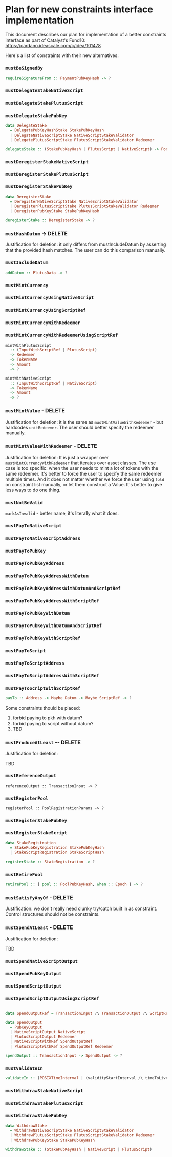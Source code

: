 # Plan for new constraints interface implementation

This document describes our plan for implementation of a better constraints interface as part of Catalyst's Fund10: https://cardano.ideascale.com/c/idea/101478

Here's a list of constraints with their new alternatives:

### `mustBeSignedBy`

```purescript
requireSignatureFrom :: PaymentPubKeyHash -> ?
```

### `mustDelegateStakeNativeScript`
### `mustDelegateStakePlutusScript`
### `mustDelegateStakePubKey`

```purescript
data DelegateStake
  = DelegatePubKeyHashStake StakePubKeyHash
  | DelegateNativeScriptStake NativeScriptStakeValidator
  | DelegatePlutusScriptStake PlutusScriptStakeValidator Redeemer

delegateStake :: (StakePubKeyHash | PlutusScript | NativeScript) -> PoolPubKeyHash
```

### `mustDeregisterStakeNativeScript`
### `mustDeregisterStakePlutusScript`
### `mustDeregisterStakePubKey`

```purescript
data DeregisterStake
  = DeregisterNativeScriptStake NativeScriptStakeValidator
  | DeregisterPlutusScriptStake PlutusScriptStakeValidator Redeemer
  | DeregisterPubKeyStake StakePubKeyHash

deregisterStake :: DeregisterStake -> ?
```

### `mustHashDatum` -> DELETE

Justification for deletion: it only differs from mustIncludeDatum by asserting that the provided hash matches. The user can do this comparison manually.

### `mustIncludeDatum`

```purescript
addDatum :: PlutusData -> ?
```

### `mustMintCurrency`
### `mustMintCurrencyUsingNativeScript`
### `mustMintCurrencyUsingScriptRef`
### `mustMintCurrencyWithRedeemer`
### `mustMintCurrencyWithRedeemerUsingScriptRef`

```purescript
mintWithPlutusScript
  :: (InputWithScriptRef | PlutusScript)
  -> Redeemer
  -> TokenName
  -> Amount
  -> ?
```

```purescript
mintWithNativeScript
  :: (InputWithScriptRef | NativeScript)
  -> TokenName
  -> Amount
  -> ?
```

### `mustMintValue` - DELETE

Justification for deletion: it is the same as `mustMintValueWithRedeemer` - but hardcodes `unitRedeemer`. The user should better specify the redeemer manually.

### `mustMintValueWithRedeemer` - DELETE

Justification for deletion: It is just a wrapper over `mustMintCurrencyWithRedeemer` that iterates over asset classes. The use case is too specific: when the user needs to mint a lot of tokens with the same redeemer. It's better to force the user to specify the same redeemer multiple times. And it does not matter whether we force the user using `fold` on constraint list manually, or let them construct a Value. It's better to give less ways to do one thing.

### `mustNotBeValid`

`markAsInvalid` - better name, it's literally what it does.

### `mustPayToNativeScript`
### `mustPayToNativeScriptAddress`
### `mustPayToPubKey`
### `mustPayToPubKeyAddress`
### `mustPayToPubKeyAddressWithDatum`
### `mustPayToPubKeyAddressWithDatumAndScriptRef`
### `mustPayToPubKeyAddressWithScriptRef`
### `mustPayToPubKeyWithDatum`
### `mustPayToPubKeyWithDatumAndScriptRef`
### `mustPayToPubKeyWithScriptRef`
### `mustPayToScript`
### `mustPayToScriptAddress`
### `mustPayToScriptAddressWithScriptRef`
### `mustPayToScriptWithScriptRef`

```purescript
payTo :: Address -> Maybe Datum -> Maybe ScriptRef -> ?
```

Some constraints thould be placed:

1. forbid paying to pkh with datum?
2. forbid paying to script without datum?
3. TBD

### `mustProduceAtLeast` -- DELETE

Justification for deletion:

TBD

### `mustReferenceOutput`

`referenceOutput :: TransactionInput -> ?`

### `mustRegisterPool`

`registerPool :: PoolRegistrationParams -> ?`

### `mustRegisterStakePubKey`
### `mustRegisterStakeScript`


```purescript
data StakeRegistration
  = StakePubKeyRegistration StakePubKeyHash
  | StakeScriptRegistration StakeScriptHash

registerStake :: StateRegistration -> ?
```

### `mustRetirePool`

```purescript
retirePool :: { pool :: PoolPubKeyHash, when :: Epoch } -> ?
```

### `mustSatisfyAnyOf` - DELETE

Justification: we don't really need clunky try/catch built in as constraint. Control structures should not be constraints.

### `mustSpendAtLeast` - DELETE

Justification for deletion:

TBD

### `mustSpendNativeScriptOutput`
### `mustSpendPubKeyOutput`
### `mustSpendScriptOutput`
### `mustSpendScriptOutputUsingScriptRef`

```purescript

data SpendOutputRef = TransactionInput /\ TransactionOutput /\ ScriptRef

data SpendOutput
  = PubKeyOutput
  | NativeScriptOutput NativeScript
  | PlutusScriptOutput Redeemer
  | NativeScriptWithRef SpendOutputRef
  | PlutusScriptWithRef SpendOutputRef Redeemer

spendOutput :: TransactionInput -> SpendOutput -> ?
```

### `mustValidateIn`

```purescript
validateIn :: (POSIXTimeInterval | (validityStartInterval /\ timeToLive)) -> ?
```

### `mustWithdrawStakeNativeScript`
### `mustWithdrawStakePlutusScript`
### `mustWithdrawStakePubKey`

```purescript
data WithdrawStake
  = WithdrawNativeScriptStake NativeScriptStakeValidator
  | WithdrawPlutusScriptStake PlutusScriptStakeValidator Redeemer
  | WithdrawPubKeyStake StakePubKeyHash

withdrawStake :: (StakePubKeyHash | NativeScript | PlutusScript)
```
